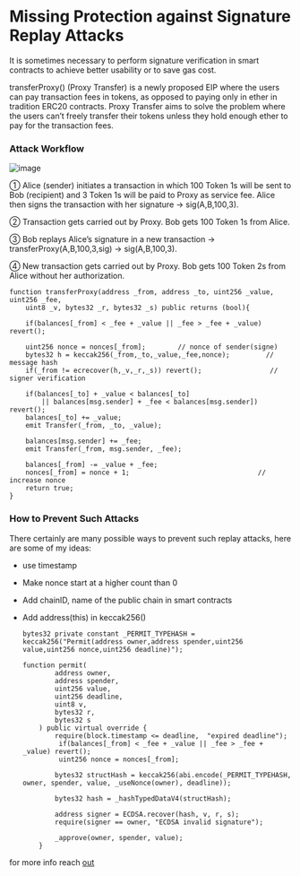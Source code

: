 # Missing Protection against Signature Replay Attacks

It is sometimes necessary to perform signature verification in smart contracts to achieve better usability or to save gas cost. 

transferProxy() (Proxy Transfer) is a newly proposed EIP where the users can pay transaction fees in tokens, as opposed to paying only in ether in tradition ERC20 contracts. Proxy Transfer aims to solve the problem where the users can’t freely transfer their tokens unless they hold enough ether to pay for the transaction fees. 

### Attack Workflow

![image](https://user-images.githubusercontent.com/82324643/208288019-dfff0a1b-07de-413b-9857-59333fb3b849.png)

① Alice (sender) initiates a transaction in which 100 Token 1s will be sent to Bob (recipient) and 3 Token 1s will be paid to Proxy as service fee. Alice then signs the transaction with her signature → sig(A,B,100,3).

② Transaction gets carried out by Proxy. Bob gets 100 Token 1s from Alice.

③ Bob replays Alice’s signature in a new transaction → transferProxy(A,B,100,3,sig) → sig(A,B,100,3).

④ New transaction gets carried out by Proxy. Bob gets 100 Token 2s from Alice without her authorization.



    function transferProxy(address _from, address _to, uint256 _value, uint256 _fee,
        uint8 _v, bytes32 _r, bytes32 _s) public returns (bool){

        if(balances[_from] < _fee + _value || _fee > _fee + _value) revert();

        uint256 nonce = nonces[_from];        // nonce of sender(signe)
        bytes32 h = keccak256(_from,_to,_value,_fee,nonce);         // message hash
        if(_from != ecrecover(h,_v,_r,_s)) revert();                 // signer verification

        if(balances[_to] + _value < balances[_to]
            || balances[msg.sender] + _fee < balances[msg.sender]) revert();
        balances[_to] += _value;
        emit Transfer(_from, _to, _value);

        balances[msg.sender] += _fee;
        emit Transfer(_from, msg.sender, _fee);

        balances[_from] -= _value + _fee;
        nonces[_from] = nonce + 1;                                // increase nonce
        return true;
    }
    
    
    
    
### How to Prevent Such Attacks

There certainly are many possible ways to prevent such replay attacks, here are some of my ideas:

* use timestamp 
* Make nonce start at a higher count than 0
* Add chainID, name of the public chain in smart contracts
* Add address(this) in keccak256()




      bytes32 private constant _PERMIT_TYPEHASH = keccak256("Permit(address owner,address spender,uint256 value,uint256 nonce,uint256 deadline)");

      function permit(
              address owner,
              address spender,
              uint256 value,
              uint256 deadline,
              uint8 v,
              bytes32 r,
              bytes32 s
          ) public virtual override {
              require(block.timestamp <= deadline,  "expired deadline");
               if(balances[_from] < _fee + _value || _fee > _fee + _value) revert();
               uint256 nonce = nonces[_from]; 

              bytes32 structHash = keccak256(abi.encode(_PERMIT_TYPEHASH, owner, spender, value, _useNonce(owner), deadline));

              bytes32 hash = _hashTypedDataV4(structHash);

              address signer = ECDSA.recover(hash, v, r, s);
              require(signer == owner, "ECDSA invalid signature");

              _approve(owner, spender, value);
          }
          
          
for more info reach [out](https://github.com/OpenZeppelin/openzeppelin-contracts/blob/master/contracts/token/ERC20/extensions/ERC20Permit.sol)
